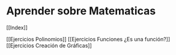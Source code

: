 # Aprender sobre Matematicas

[[Index]]

[[Ejercicios Polinomios]]
[[Ejercicios Funciones ¿Es una función?]]
[[Ejercicios Creación de Gráficas]]
